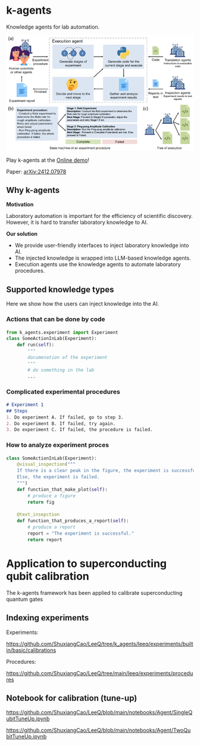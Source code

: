 # k-agents

Knowledge agents for lab automation.

![img.png](assets/img.png)


Play k-agents at the [Online demo](https://kagents.up.railway.app/)!

Paper: [arXiv:2412.07978](https://arxiv.org/abs/2412.07978)

## Why k-agents

**Motivation**

Laboratory automation is important for the efficiency of scientific discovery.
However, it is hard to transfer laboratory knowledge to AI.

**Our solution**

- We provide user-friendly interfaces to inject laboratory knowledge into AI.
- The injected knowledge is wrapped into LLM-based knowledge agents.
- Execution agents use the knowledge agents to automate laboratory procedures.

## Supported knowledge types

Here we show how the users can inject knowledge into the AI.

### Actions that can be done by code

```python
from k_agents.experiment import Experiment
class SomeActionInLab(Experiment):
    def run(self):
        """
        documenation of the experiment
        """
        # do something in the lab
        ...
```

### Complicated experimental procedures

```markdown
# Experiment 1
## Steps
1. Do experiment A. If failed, go to step 3.
2. Do experiment B. If failed, try again.
3. Do experiment C. If failed, the procedure is failed.
```

### How to analyze experiment proces

```python
class SomeActionInLab(Experiment):
    @visual_inspection("""
    If there is a clear peak in the figure, the experiment is successful.
    Else, the experiment is failed.
    """)
    def function_that_make_plot(self):
        # produce a figure
        return fig

    @text_insepction
    def function_that_produces_a_report(self):
        # produce a report
        report = "The experiment is successful."
        return report

```

# Application to superconducting qubit calibration

The k-agents framework has been applied to calibrate superconducting quantum gates

## Indexing experiments

Experiments:

https://github.com/ShuxiangCao/LeeQ/tree/k_agents/leeq/experiments/builtin/basic/calibrations

Procedures:

https://github.com/ShuxiangCao/LeeQ/tree/main/leeq/experiments/procedures


## Notebook for calibration (tune-up)

https://github.com/ShuxiangCao/LeeQ/blob/main/notebooks/Agent/SingleQubitTuneUp.ipynb

https://github.com/ShuxiangCao/LeeQ/blob/main/notebooks/Agent/TwoQubitTuneUp.ipynb